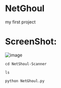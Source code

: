 # NetGhoul
my first project
# ScreenShot:
![image](https://github.com/user-attachments/assets/4e6ab960-e7d6-4804-967f-370c2cf4e741)


```
cd NetShoul-Scanner
```
```
ls
```
```
python NetGhoul.py
```



